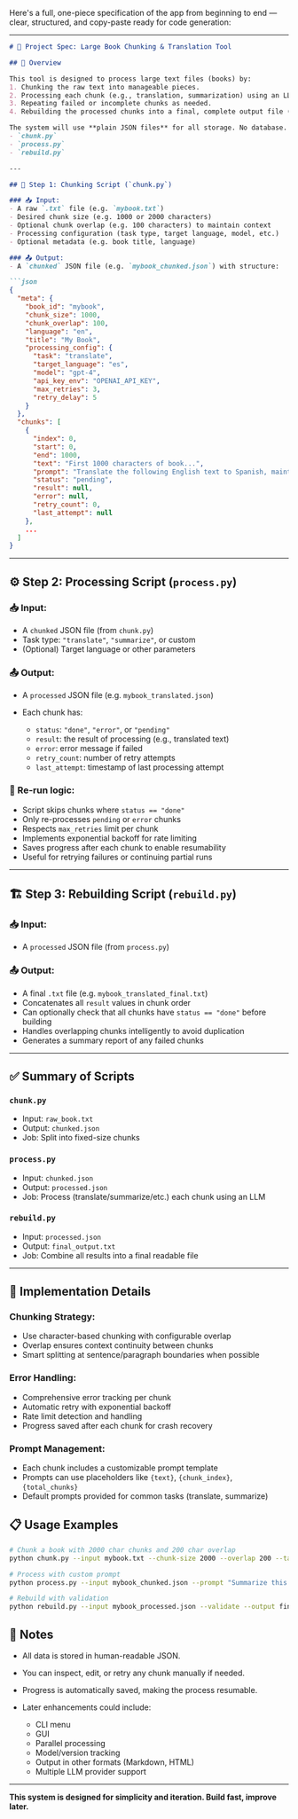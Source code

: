 Here's a full, one-piece specification of the app from beginning to end — clear, structured, and copy-paste ready for code generation:

---

````markdown
# 📘 Project Spec: Large Book Chunking & Translation Tool

## 🎯 Overview

This tool is designed to process large text files (books) by:
1. Chunking the raw text into manageable pieces.
2. Processing each chunk (e.g., translation, summarization) using an LLM.
3. Repeating failed or incomplete chunks as needed.
4. Rebuilding the processed chunks into a final, complete output file (e.g., a translated book).

The system will use **plain JSON files** for all storage. No database. No web interface. Simple terminal-based usage with three scripts:
- `chunk.py`
- `process.py`
- `rebuild.py`

---

## 🧩 Step 1: Chunking Script (`chunk.py`)

### 📥 Input:
- A raw `.txt` file (e.g. `mybook.txt`)
- Desired chunk size (e.g. 1000 or 2000 characters)
- Optional chunk overlap (e.g. 100 characters) to maintain context
- Processing configuration (task type, target language, model, etc.)
- Optional metadata (e.g. book title, language)

### 📤 Output:
- A `chunked` JSON file (e.g. `mybook_chunked.json`) with structure:

```json
{
  "meta": {
    "book_id": "mybook",
    "chunk_size": 1000,
    "chunk_overlap": 100,
    "language": "en",
    "title": "My Book",
    "processing_config": {
      "task": "translate",
      "target_language": "es",
      "model": "gpt-4",
      "api_key_env": "OPENAI_API_KEY",
      "max_retries": 3,
      "retry_delay": 5
    }
  },
  "chunks": [
    {
      "index": 0,
      "start": 0,
      "end": 1000,
      "text": "First 1000 characters of book...",
      "prompt": "Translate the following English text to Spanish, maintaining the style and tone:\n\n{text}",
      "status": "pending",
      "result": null,
      "error": null,
      "retry_count": 0,
      "last_attempt": null
    },
    ...
  ]
}
````

---

## ⚙️ Step 2: Processing Script (`process.py`)

### 📥 Input:

* A `chunked` JSON file (from `chunk.py`)
* Task type: `"translate"`, `"summarize"`, or custom
* (Optional) Target language or other parameters

### 📤 Output:

* A `processed` JSON file (e.g. `mybook_translated.json`)
* Each chunk has:

  * `status`: `"done"`, `"error"`, or `"pending"`
  * `result`: the result of processing (e.g., translated text)
  * `error`: error message if failed
  * `retry_count`: number of retry attempts
  * `last_attempt`: timestamp of last processing attempt

### 🔁 Re-run logic:

* Script skips chunks where `status == "done"`
* Only re-processes `pending` or `error` chunks
* Respects `max_retries` limit per chunk
* Implements exponential backoff for rate limiting
* Saves progress after each chunk to enable resumability
* Useful for retrying failures or continuing partial runs

---

## 🏗️ Step 3: Rebuilding Script (`rebuild.py`)

### 📥 Input:

* A `processed` JSON file (from `process.py`)

### 📤 Output:

* A final `.txt` file (e.g. `mybook_translated_final.txt`)
* Concatenates all `result` values in chunk order
* Can optionally check that all chunks have `status == "done"` before building
* Handles overlapping chunks intelligently to avoid duplication
* Generates a summary report of any failed chunks

---

## ✅ Summary of Scripts

### `chunk.py`

* Input: `raw_book.txt`
* Output: `chunked.json`
* Job: Split into fixed-size chunks

### `process.py`

* Input: `chunked.json`
* Output: `processed.json`
* Job: Process (translate/summarize/etc.) each chunk using an LLM

### `rebuild.py`

* Input: `processed.json`
* Output: `final_output.txt`
* Job: Combine all results into a final readable file

---

## 🔧 Implementation Details

### Chunking Strategy:
* Use character-based chunking with configurable overlap
* Overlap ensures context continuity between chunks
* Smart splitting at sentence/paragraph boundaries when possible

### Error Handling:
* Comprehensive error tracking per chunk
* Automatic retry with exponential backoff
* Rate limit detection and handling
* Progress saved after each chunk for crash recovery

### Prompt Management:
* Each chunk includes a customizable prompt template
* Prompts can use placeholders like `{text}`, `{chunk_index}`, `{total_chunks}`
* Default prompts provided for common tasks (translate, summarize)

## 📋 Usage Examples

```bash
# Chunk a book with 2000 char chunks and 200 char overlap
python chunk.py --input mybook.txt --chunk-size 2000 --overlap 200 --task translate --target-lang es

# Process with custom prompt
python process.py --input mybook_chunked.json --prompt "Summarize this text in 3 sentences: {text}"

# Rebuild with validation
python rebuild.py --input mybook_processed.json --validate --output final.txt
```

## 🔧 Notes

* All data is stored in human-readable JSON.
* You can inspect, edit, or retry any chunk manually if needed.
* Progress is automatically saved, making the process resumable.
* Later enhancements could include:

  * CLI menu
  * GUI
  * Parallel processing
  * Model/version tracking
  * Output in other formats (Markdown, HTML)
  * Multiple LLM provider support

---

**This system is designed for simplicity and iteration. Build fast, improve later.**

